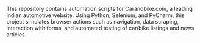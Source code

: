 This repository contains automation scripts for Carandbike.com, a leading Indian automotive website. Using Python, Selenium, and PyCharm, this project simulates browser actions such as navigation, data scraping, interaction with forms, and automated testing of car/bike listings and news articles.

